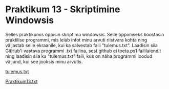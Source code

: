 # Praktikum 13 - Skriptimine Windowsis

Selles praktikumis õppisin skriptima windowsis. Selle õppimiseks koostasin praktilise programmi, mis leiab infot minu arvuti riistvara kohta ning väljastab selle ekraanile, kui ka salvestab faili "tulemus.txt". Laadisin siia GitHub'i vastava programmi .txt failina, sest github ei toeta.ps1 faililaiendit ning laadisin siia ka "tulemus.txt" faili, kus on näha programmi loodud väljund, kui see jooksis minu arvutis.

[tulemus.txt](https://github.com/HannesJaakson/opsys2023/files/13707596/tulemus.txt)

[Praktikum13.txt](https://github.com/HannesJaakson/opsys2023/files/13707599/Praktikum13.txt)
